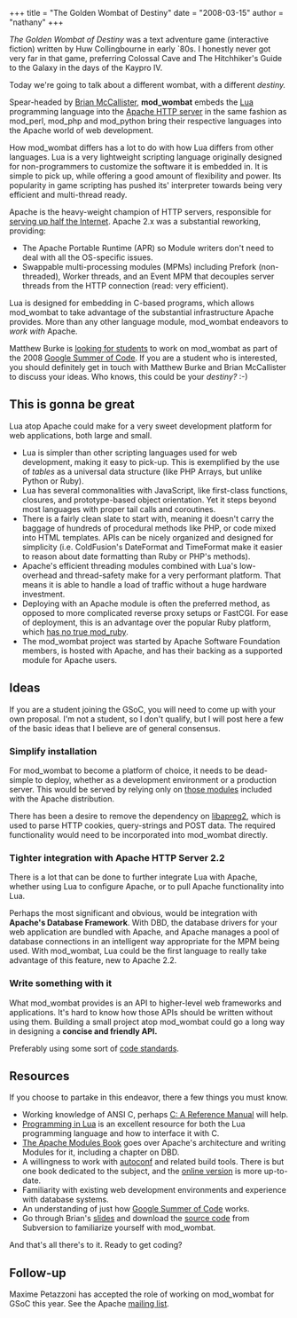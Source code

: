 +++
title = "The Golden Wombat of Destiny"
date = "2008-03-15"
author = "nathany"
+++

<em>The Golden Wombat of Destiny</em> was a text adventure game (interactive fiction) written by Huw Collingbourne in early `80s. I honestly never got very far in that game, preferring Colossal Cave and The Hitchhiker's Guide to the Galaxy in the days of the Kaypro IV.

Today we're going to talk about a different wombat, with a different <em>destiny.</em>

Spear-headed by <a href="http://kasparov.skife.org/blog/src/wombat/">Brian McCallister</a>, <strong>mod_wombat</strong> embeds the <a href="http://www.lua.org">Lua</a> programming language into the <a href="http://httpd.apache.org/">Apache HTTP server</a> in the same fashion as mod_perl, mod_php and mod_python bring their respective languages into the Apache world of web development.

How mod_wombat differs has a lot to do with how Lua differs from other languages. Lua is a very lightweight scripting language originally designed for non-programmers to customize the software it is embedded in. It is simple to pick up, while offering a good amount of flexibility and power. Its popularity in game scripting has pushed its' interpreter towards being very efficient and multi-thread ready.

Apache is the heavy-weight champion of HTTP servers, responsible for <a href="http://news.netcraft.com/archives/web_server_survey.html">serving up half the Internet</a>. Apache 2.x was a substantial reworking, providing:

<ul>
<li>The Apache Portable Runtime (APR) so Module writers don't need to deal with all the OS-specific issues.</li>
<li>Swappable multi-processing modules (MPMs) including Prefork (non-threaded), Worker threads, and an Event MPM that decouples server threads from the HTTP connection (read: very efficient).</li>
</ul>

Lua is designed for embedding in C-based programs, which allows mod_wombat to take advantage of the substantial infrastructure Apache provides. More than any other language module, mod_wombat endeavors to <em>work with</em> Apache.

Matthew Burke is <a href="http://mail-archives.apache.org/mod_mbox/httpd-dev/200803.mbox/%3c47CA13D9.7080900@gwu.edu%3e">looking for students</a> to work on mod_wombat as part of the 2008 <a href="http://code.google.com/soc/2008/">Google Summer of Code</a>. If you are a student who is interested, you should definitely get in touch with Matthew Burke and Brian McCallister to discuss your ideas. Who knows, this could be your <em>destiny?</em> :-)

<h2>This is gonna be great</h2>

Lua atop Apache could make for a very sweet development platform for web applications, both large and small.

<ul>
<li>Lua is simpler than other scripting languages used for web development, making it easy to pick-up. This is exemplified by the use of <em>tables</em> as a universal data structure (like PHP Arrays, but unlike Python or Ruby). </li>
<li>Lua has several commonalities with JavaScript, like first-class functions, closures, and prototype-based object orientation. Yet it steps beyond most languages with proper tail calls and coroutines.</li>
<li>There is a fairly clean slate to start with, meaning it doesn't carry the baggage of hundreds of procedural methods like PHP, or code mixed into HTML templates. APIs can be nicely organized and designed for simplicity (i.e. ColdFusion's DateFormat and TimeFormat make it easier to reason about date formatting than Ruby or PHP's methods).</li>
<li>Apache's efficient threading modules combined with Lua's low-overhead and thread-safety make for a very performant platform. That means it is able to handle a load of traffic without a huge hardware investment.</li>
<li>Deploying with an Apache module is often the preferred method, as opposed to more complicated reverse proxy setups or FastCGI. For ease of deployment, this is an advantage over the popular Ruby platform, which <a href="http://www.rubyinside.com/no-true-mod_ruby-is-damaging-rubys-viability-on-the-web-693.html">has no true mod_ruby</a>.</li>
<li>The mod_wombat project was started by Apache Software Foundation members, is hosted with Apache, and has their backing as a supported module for Apache users.</li>
</ul>

<h2>Ideas</h2>

If you are a student joining the GSoC, you will need to come up with your own proposal. I'm not a student, so I don't qualify, but I will post here a few of the basic ideas that I believe are of general consensus.

<h3>Simplify installation</h3>

For mod_wombat to become a platform of choice, it needs to be dead-simple to deploy, whether as a development environment or a production server. This would be served by relying only on <a href="http://httpd.apache.org/docs/2.2/mod/">those modules</a> included with the Apache distribution.

There has been a desire to remove the dependency on <a href="http://httpd.apache.org/apreq/docs/libapreq2/">libapreg2</a>, which is used to parse HTTP cookies, query-strings and POST data. The required functionality would need to be incorporated into mod_wombat directly.

<h3>Tighter integration with Apache HTTP Server 2.2</h3>

There is a lot that can be done to further integrate Lua with Apache, whether using Lua to configure Apache, or to pull Apache functionality into Lua.

Perhaps the most significant and obvious, would be integration with <strong>Apache's Database Framework</strong>. With DBD, the database drivers for your web application are bundled with Apache, and Apache manages a pool of database connections in an intelligent way appropriate for the MPM being used. With mod_wombat, Lua could be the first language to really take advantage of this feature, new to Apache 2.2.

<h3>Write something with it</h3>

What mod_wombat provides is an API to higher-level web frameworks and applications. It's hard to know how those APIs should be written without using them. Building a small project atop mod_wombat could go a long way in designing a <strong>concise and friendly API.</strong>

Preferably using some sort of <a href="http://ajato.titanatlas.com/developer/code-standards">code standards</a>.

<h2>Resources</h2>

If you choose to partake in this endeavor, there a few things you must know.

<ul>
<li>Working knowledge of ANSI C, perhaps <a href="http://www.careferencemanual.com/">C: A Reference Manual</a> will help.</li>
<li><a href="http://www.inf.puc-rio.br/~roberto/pil2/">Programming in Lua</a> is an excellent resource for both the Lua programming language and how to interface it with C.</li>
<li><a href="http://www.informit.com/store/product.aspx?isbn=0132409674">The Apache Modules Book</a> goes over Apache's architecture and writing Modules for it, including a chapter on DBD.
<li>A willingness to work with <a href="http://www.gnu.org/software/autoconf/">autoconf</a> and related build tools. There is but one book dedicated to the subject, and the <a href="http://sourceware.org/autobook/">online version</a> is more up-to-date.</li>
<li>Familiarity with existing web development environments and experience with database systems.</li>
<li>An understanding of just how <a href="http://code.google.com/soc/2008/">Google Summer of Code</a> works.</li>
<li>Go through Brian's <a href="http://kasparov.skife.org/wombat_ac_us_07.pdf">slides</a> and download the <a href="http://svn.apache.org/repos/asf/httpd/mod_wombat/trunk">source code</a> from Subversion to familiarize yourself with mod_wombat.</li>
</ul>

And that's all there's to it. Ready to get coding?

<h2>Follow-up</h2>

Maxime Petazzoni has accepted the role of working on mod_wombat for GSoC this year. See the Apache <a href="http://mail-archives.apache.org/mod_mbox/httpd-dev/200804.mbox/%3c20080429195230.GA3397@bulix.org%3e">mailing list</a>.
